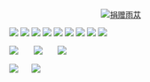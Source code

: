 
&nbsp;&nbsp;&nbsp;&nbsp;&nbsp;&nbsp;&nbsp;&nbsp;&nbsp;&nbsp;&nbsp;&nbsp;&nbsp;&nbsp;&nbsp;&nbsp;&nbsp;&nbsp;&nbsp;&nbsp;&nbsp;&nbsp;&nbsp;&nbsp;&nbsp;&nbsp;&nbsp;&nbsp;&nbsp;&nbsp;&nbsp;&nbsp;&nbsp;&nbsp;&nbsp;&nbsp;&nbsp;&nbsp;&nbsp;&nbsp;&nbsp;&nbsp;[![捐赠雨苁](https://www.ddosi.com/img0/wx.jpg "打赏雨苁")](https://www.ddosi.com)

[![](https://img.shields.io/badge/渗透测试-资源库-blue.svg)](https://www.ddosi.com) [![](https://img.shields.io/badge/信息安全-思维导图-008000.svg)](https://www.ddosi.com) [![](https://img.shields.io/badge/hack-暗网-FF0000.svg)](https://www.ddosi.com) [![](https://img.shields.io/badge/黑客工具-木马免杀-green.svg)](https://www.ddosi.com) [![](https://img.shields.io/badge/技能树-数据泄露-800000.svg)](https://www.ddosi.com) [![](https://img.shields.io/badge/Webshell-0day-8A2BE2.svg)](https://www.ddosi.com) [![](https://img.shields.io/badge/沙盒-APT-008B8B.svg)](https://www.ddosi.com) [![](https://img.shields.io/badge/提权-威胁建模-D2691E.svg)](https://www.ddosi.com) [![](https://img.shields.io/badge/Exploit-加密解密-008000.svg)](https://www.ddosi.com)



[![](https://img.shields.io/badge/QQ:-569743-blue.svg)](tencent://message/?uin=569743) &nbsp;&nbsp;&nbsp;&nbsp;&nbsp;&nbsp;[![](https://img.shields.io/badge/邮箱:-CPU@USA.COM-008000.svg)](mailto:cpu@usa.com)&nbsp;&nbsp;&nbsp;&nbsp;&nbsp;&nbsp; [![](https://img.shields.io/badge/雨苁-www.ddosi.com-FF0000.svg)](https://www.ddosi.com)

[![](https://img.shields.io/badge/如果下载速度慢请-复制链接地址使用IDM/迅雷下载-blue.svg)](https://www.ddosi.com)&nbsp;&nbsp;&nbsp;&nbsp;&nbsp;&nbsp;[![](https://img.shields.io/badge/🔰🔰🔰-本网盘空间无限,欢迎提交各类优秀资源🔰🔰🔰-008000.svg)](https://www.ddosi.com) 
